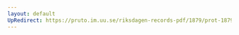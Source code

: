 ```yaml
---
layout: default
UpRedirect: https://pruto.im.uu.se/riksdagen-records-pdf/1879/prot-1879--ak--033/prot-1879--ak--033_038.pdf
---
```

